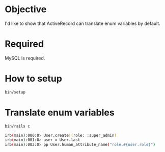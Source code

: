 # Objective

I'd like to show that ActiveRecord can translate enum variables by default.

# Required

MySQL is required.

# How to setup

```sh
bin/setup
```

# Translate enum variables

```sh
bin/rails c

irb(main):000:0> User.create!(role: :super_admin)
irb(main):001:0> user = User.last
irb(main):002:0> pp User.human_attribute_name("role.#{user.role}")
```
